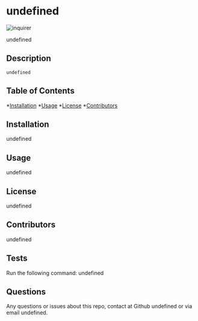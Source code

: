 
# undefined
  ![inquirer](https://img.shields.io/bower/l/inquirer)

  undefined

## Description 
    undefined
    
## Table of Contents
  *[Installation](#install)
  *[Usage](#usage)
  *[License](#license)
  *[Contributors](#contributer)
  

## Installation

  undefined

## Usage
  undefined

## License
  undefined

## Contributors
  undefined

## Tests
  Run the following command: 
  undefined
## Questions 
Any questions or issues about this repo, contact at Github undefined or via email undefined.
  